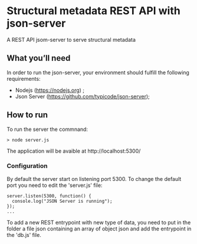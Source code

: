# Structural metadata REST API with json-server
A REST API jsom-server to serve structural metadata

## What you’ll need
In order to run the json-server, your environment should fulfill the following requirements:

* Nodejs (https://nodejs.org) ;
* Json Server (https://github.com/typicode/json-server); 
 


## How to run

To run the server the commnand:
```
> node server.js

```
 
The application will be avaible at http://localhost:5300/

### Configuration

By default the server start on listening port 5300. To change the default port you need to edit the 'server.js' file:

```...
server.listen(5300, function() {
  console.log("JSON Server is running");
});
...
```

To add a new REST entrypoint with new type of data, you need to put in the folder a file json containing an array of object json and add the entrypoint in the 'db.js' file.